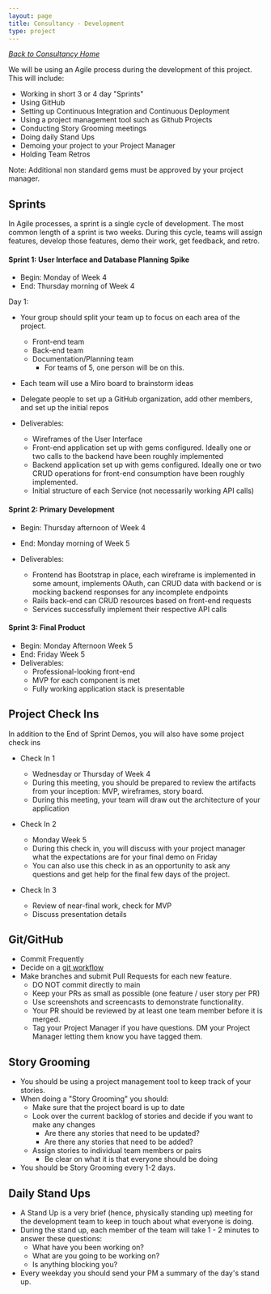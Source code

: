 ```yaml
---
layout: page
title: Consultancy - Development
type: project
---
```

_[Back to Consultancy Home](./index)_ 

We will be using an Agile process during the development of this project. This will include:

* Working in short 3 or 4 day "Sprints"
* Using GitHub
* Setting up Continuous Integration and Continuous Deployment
* Using a project management tool such as Github Projects
* Conducting Story Grooming meetings
* Doing daily Stand Ups
* Demoing your project to your Project Manager
* Holding Team Retros

Note: Additional non standard gems must be approved by your project manager.


## Sprints

In Agile processes, a sprint is a single cycle of development. The most common length of a sprint is two weeks. During this cycle, teams will assign features, develop those features, demo their work, get feedback, and retro.



#### Sprint 1: User Interface and Database Planning Spike

- Begin: Monday of Week 4
- End: Thursday morning of Week 4

Day 1:
- Your group should split your team up to focus on each area of the project.
  - Front-end team
  - Back-end team
  - Documentation/Planning team
    - For teams of 5, one person will be on this. 

- Each team will use a Miro board to brainstorm ideas
- Delegate people to set up a GitHub organization, add other members, and set up the initial repos

- Deliverables:
  - Wireframes of the User Interface
  - Front-end application set up with gems configured. Ideally one or two calls to the backend have been roughly implemented
  - Backend application set up with gems configured. Ideally one or two CRUD operations for front-end consumption have been roughly implemented. 
  - Initial structure of each Service (not necessarily working API calls)


#### Sprint 2: Primary Development

- Begin: Thursday afternoon of Week 4
- End: Monday morning of Week 5

- Deliverables:
  - Frontend has Bootstrap in place, each wireframe is implemented in some amount, implements OAuth, can CRUD data with backend or is mocking backend responses for any incomplete endpoints
  - Rails back-end can CRUD resources based on front-end requests
  - Services successfully implement their respective API calls

#### Sprint 3: Final Product

- Begin: Monday Afternoon Week 5
- End: Friday Week 5
- Deliverables:
  - Professional-looking front-end
  - MVP for each component is met
  - Fully working application stack is presentable

## Project Check Ins

In addition to the End of Sprint Demos, you will also have some project check ins

* Check In 1
    * Wednesday or Thursday of Week 4
    * During this meeting, you should be prepared to review the artifacts from your inception: MVP, wireframes, story board.
    * During this meeting, your team will draw out the architecture of your application

* Check In 2
    * Monday Week 5
    * During this check in, you will discuss with your project manager what the expectations are for your final demo on Friday
    * You can also use this check in as an opportunity to ask any questions and get help for the final few days of the project.

* Check In 3
    * Review of near-final work, check for MVP
    * Discuss presentation details

## Git/GitHub

* Commit Frequently
* Decide on a [git workflow](https://www.atlassian.com/git/tutorials/comparing-workflows)
* Make branches and submit Pull Requests for each new feature.
    * DO NOT commit directly to main
    * Keep your PRs as small as possible (one feature / user story per PR)
    * Use screenshots and screencasts to demonstrate functionality.
    * Your PR should be reviewed by at least one team member before it is merged.
    * Tag your Project Manager if you have questions. DM your Project Manager letting them know you have tagged them.


## Story Grooming

* You should be using a project management tool to keep track of your stories.
* When doing a "Story Grooming" you should:
    * Make sure that the project board is up to date
    * Look over the current backlog of stories and decide if you want to make any changes
        * Are there any stories that need to be updated?
        * Are there any stories that need to be added?
    * Assign stories to individual team members or pairs
        * Be clear on what it is that everyone should be doing
* You should be Story Grooming every 1-2 days.

## Daily Stand Ups

* A Stand Up is a very brief (hence, physically standing up) meeting for the development team to keep in touch about what everyone is doing.
* During the stand up, each member of the team will take 1 - 2 minutes to answer these questions:
    * What have you been working on?
    * What are you going to be working on?
    * Is anything blocking you?
* Every weekday you should send your PM a summary of the day's stand up.
